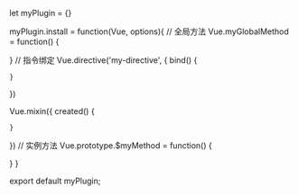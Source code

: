 let myPlugin = {}

myPlugin.install = function(Vue, options){
  // 全局方法
  Vue.myGlobalMethod = function() {

  }
  // 指令绑定
  Vue.directive('my-directive', {
    bind() {

    }
  })

  Vue.mixin({
    created() {

    }
  })
  // 实例方法
  Vue.prototype.$myMethod = function() {

  }
}

export default myPlugin;

<h1 v-my-directive="">